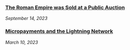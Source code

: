### [The Roman Empire was Sold at a Public Auction](/articles/rome/price-of-roman-empire)

_September 14, 2023_

### [Micropayments and the Lightning Network](/articles/lightning/micropayments)

_March 10, 2023_
